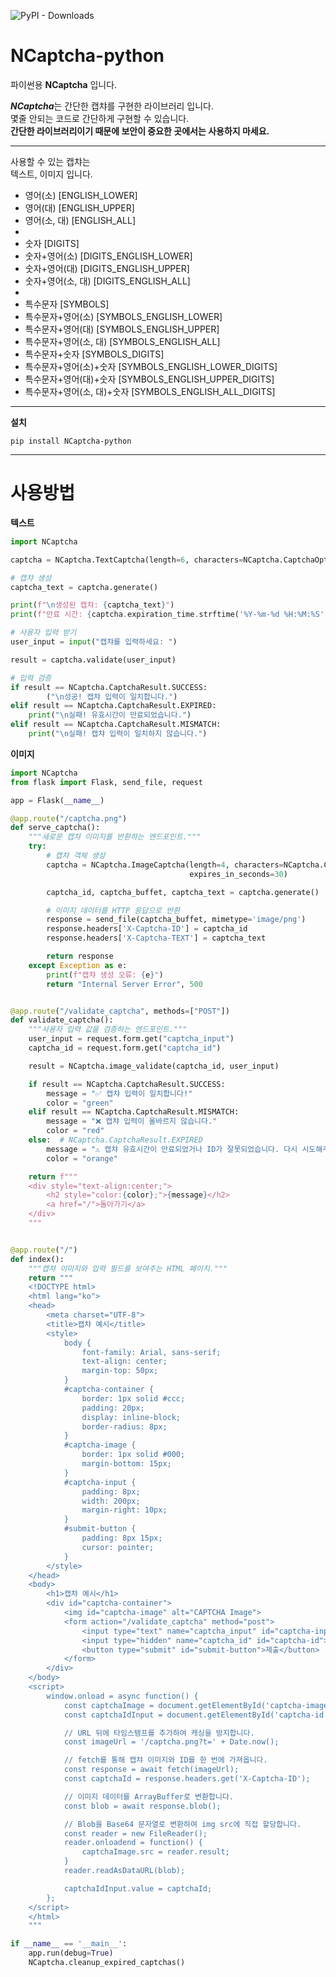 ![PyPI - Downloads](https://img.shields.io/pypi/dm/NCaptcha-python)

# NCaptcha-python
파이썬용 **NCaptcha** 입니다.  

***NCaptcha***는 간단한 캡챠를 구현한 라이브러리 입니다.  
몇줄 안되는 코드로 간단하게 구현할 수 있습니다.  
**간단한 라이브러리이기 때문에 보안이 중요한 곳에서는 사용하지 마세요.**

---

사용할 수 있는 캡챠는  
텍스트, 이미지 입니다.

- 영어(소) [ENGLISH_LOWER]
- 영어(대) [ENGLISH_UPPER]
- 영어(소, 대) [ENGLISH_ALL]
- 
- 숫자 [DIGITS]
- 숫자+영어(소) [DIGITS_ENGLISH_LOWER]
- 숫자+영어(대) [DIGITS_ENGLISH_UPPER]
- 숫자+영어(소, 대) [DIGITS_ENGLISH_ALL]
- 
- 특수문자 [SYMBOLS]
- 특수문자+영어(소) [SYMBOLS_ENGLISH_LOWER]
- 특수문자+영어(대) [SYMBOLS_ENGLISH_UPPER]
- 특수문자+영어(소, 대) [SYMBOLS_ENGLISH_ALL]
- 특수문자+숫자 [SYMBOLS_DIGITS]
- 특수문자+영어(소)+숫자 [SYMBOLS_ENGLISH_LOWER_DIGITS]
- 특수문자+영어(대)+숫자 [SYMBOLS_ENGLISH_UPPER_DIGITS]
- 특수문자+영어(소, 대)+숫자 [SYMBOLS_ENGLISH_ALL_DIGITS]

---

**설치**
```shell
pip install NCaptcha-python
```

---

# **사용방법**
**텍스트**
```python
import NCaptcha

captcha = NCaptcha.TextCaptcha(length=6, characters=NCaptcha.CaptchaOptions.ENGLISH_ALL, expires_in_seconds=30)

# 캡챠 생성
captcha_text = captcha.generate()

print(f"\n생성된 캡챠: {captcha_text}")
print(f"만료 시간: {captcha.expiration_time.strftime('%Y-%m-%d %H:%M:%S')}")

# 사용자 입력 받기
user_input = input("캡챠를 입력하세요: ")

result = captcha.validate(user_input)

# 입력 검증
if result == NCaptcha.CaptchaResult.SUCCESS:
        ("\n성공! 캡챠 입력이 일치합니다.")
elif result == NCaptcha.CaptchaResult.EXPIRED:
    print("\n실패! 유효시간이 만료되었습니다.")
elif result == NCaptcha.CaptchaResult.MISMATCH:
    print("\n실패! 캡챠 입력이 일치하지 않습니다.")
```

**이미지**
```python
import NCaptcha
from flask import Flask, send_file, request

app = Flask(__name__)

@app.route("/captcha.png")
def serve_captcha():
    """새로운 캡챠 이미지를 반환하는 엔드포인트."""
    try:
        # 캡챠 객체 생성
        captcha = NCaptcha.ImageCaptcha(length=4, characters=NCaptcha.CaptchaOptions.ENGLISH_LOWER, font_size=20,
                                        expires_in_seconds=30)

        captcha_id, captcha_buffet, captcha_text = captcha.generate()

        # 이미지 데이터를 HTTP 응답으로 반환
        response = send_file(captcha_buffet, mimetype='image/png')
        response.headers['X-Captcha-ID'] = captcha_id
        response.headers['X-Captcha-TEXT'] = captcha_text

        return response
    except Exception as e:
        print(f"캡챠 생성 오류: {e}")
        return "Internal Server Error", 500


@app.route("/validate_captcha", methods=["POST"])
def validate_captcha():
    """사용자 입력 값을 검증하는 엔드포인트."""
    user_input = request.form.get("captcha_input")
    captcha_id = request.form.get("captcha_id")

    result = NCaptcha.image_validate(captcha_id, user_input)

    if result == NCaptcha.CaptchaResult.SUCCESS:
        message = "✅ 캡챠 입력이 일치합니다!"
        color = "green"
    elif result == NCaptcha.CaptchaResult.MISMATCH:
        message = "❌ 캡챠 입력이 올바르지 않습니다."
        color = "red"
    else:  # NCaptcha.CaptchaResult.EXPIRED
        message = "⚠️ 캡챠 유효시간이 만료되었거나 ID가 잘못되었습니다. 다시 시도해주세요."
        color = "orange"

    return f"""
    <div style="text-align:center;">
        <h2 style="color:{color};">{message}</h2>
        <a href="/">돌아가기</a>
    </div>
    """


@app.route("/")
def index():
    """캡챠 이미지와 입력 필드를 보여주는 HTML 페이지."""
    return """
    <!DOCTYPE html>
    <html lang="ko">
    <head>
        <meta charset="UTF-8">
        <title>캡챠 예시</title>
        <style>
            body {
                font-family: Arial, sans-serif;
                text-align: center;
                margin-top: 50px;
            }
            #captcha-container {
                border: 1px solid #ccc;
                padding: 20px;
                display: inline-block;
                border-radius: 8px;
            }
            #captcha-image {
                border: 1px solid #000;
                margin-bottom: 15px;
            }
            #captcha-input {
                padding: 8px;
                width: 200px;
                margin-right: 10px;
            }
            #submit-button {
                padding: 8px 15px;
                cursor: pointer;
            }
        </style>
    </head>
    <body>
        <h1>캡챠 예시</h1>
        <div id="captcha-container">
            <img id="captcha-image" alt="CAPTCHA Image">
            <form action="/validate_captcha" method="post">
                <input type="text" name="captcha_input" id="captcha-input" placeholder="여기에 캡챠를 입력하세요">
                <input type="hidden" name="captcha_id" id="captcha-id">
                <button type="submit" id="submit-button">제출</button>
            </form>
        </div>
    </body>
    <script>
        window.onload = async function() {
            const captchaImage = document.getElementById('captcha-image');
            const captchaIdInput = document.getElementById('captcha-id');

            // URL 뒤에 타임스탬프를 추가하여 캐싱을 방지합니다.
            const imageUrl = '/captcha.png?t=' + Date.now();

            // fetch를 통해 캡챠 이미지와 ID를 한 번에 가져옵니다.
            const response = await fetch(imageUrl);
            const captchaId = response.headers.get('X-Captcha-ID');

            // 이미지 데이터를 ArrayBuffer로 변환합니다.
            const blob = await response.blob();

            // Blob을 Base64 문자열로 변환하여 img src에 직접 할당합니다.
            const reader = new FileReader();
            reader.onloadend = function() {
                captchaImage.src = reader.result;
            }
            reader.readAsDataURL(blob);

            captchaIdInput.value = captchaId;
        };
    </script>
    </html>
    """

if __name__ == '__main__':
    app.run(debug=True)
    NCaptcha.cleanup_expired_captchas()
```
